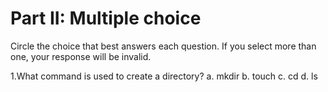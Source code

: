 # Part II: Multiple choice

Circle the choice that best answers each question. If you select more than one, your response will be invalid.

1.What command is used to create a directory? 
   a. mkdir
   b. touch
   c. cd
   d. ls
